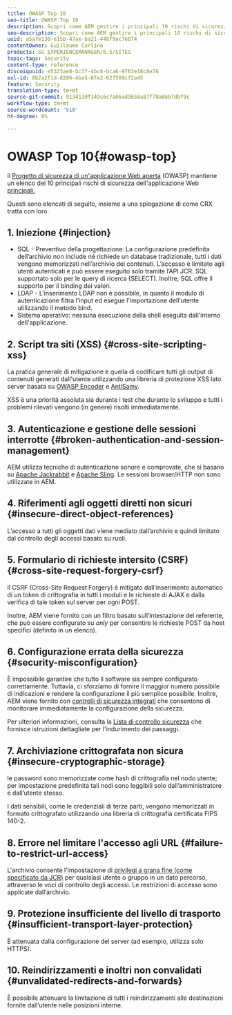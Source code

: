 ```yaml
---
title: OWASP Top 10
seo-title: OWASP Top 10
description: Scopri come AEM gestire i principali 10 rischi di sicurezza OWASP.
seo-description: Scopri come AEM gestire i principali 10 rischi di sicurezza OWASP.
uuid: a5a7e130-e15b-47ae-ba21-448f9ac76074
contentOwner: Guillaume Carlino
products: SG_EXPERIENCEMANAGER/6.5/SITES
topic-tags: Security
content-type: reference
discoiquuid: e5323ae8-bc37-4bc6-bca6-9763e18c8e76
exl-id: 8b2a2f1d-8286-4ba5-8fe2-627509c72a45
feature: Security
translation-type: tm+mt
source-git-commit: 9134130f349c6c7a06ad9658a87f78a86b7dbf9c
workflow-type: tm+mt
source-wordcount: '510'
ht-degree: 0%

---
```


# OWASP Top 10{#owasp-top}

Il [Progetto di sicurezza di un&#39;applicazione Web aperta](https://www.owasp.org) (OWASP) mantiene un elenco dei 10 principali rischi di sicurezza dell&#39;applicazione Web [principali.](https://www.owasp.org/index.php/OWASP_Top_Ten_Project)

Questi sono elencati di seguito, insieme a una spiegazione di come CRX tratta con loro.

## 1. Iniezione {#injection}

* SQL - Preventivo della progettazione: La configurazione predefinita dell’archivio non include né richiede un database tradizionale, tutti i dati vengono memorizzati nell’archivio dei contenuti. L’accesso è limitato agli utenti autenticati e può essere eseguito solo tramite l’API JCR. SQL supportato solo per le query di ricerca (SELECT). Inoltre, SQL offre il supporto per il binding dei valori.
* LDAP - L&#39;inserimento LDAP non è possibile, in quanto il modulo di autenticazione filtra l&#39;input ed esegue l&#39;importazione dell&#39;utente utilizzando il metodo bind.
* Sistema operativo: nessuna esecuzione della shell eseguita dall&#39;interno dell&#39;applicazione.

## 2. Script tra siti (XSS) {#cross-site-scripting-xss}

La pratica generale di mitigazione è quella di codificare tutti gli output di contenuti generati dall&#39;utente utilizzando una libreria di protezione XSS lato server basata su [OWASP Encoder](https://www.owasp.org/index.php/OWASP_Java_Encoder_Project) e [AntiSamy](https://www.owasp.org/index.php/Category:OWASP_AntiSamy_Project).

XSS è una priorità assoluta sia durante i test che durante lo sviluppo e tutti i problemi rilevati vengono (in genere) risolti immediatamente.

## 3. Autenticazione e gestione delle sessioni interrotte {#broken-authentication-and-session-management}

AEM utilizza tecniche di autenticazione sonore e comprovate, che si basano su [Apache Jackrabbit](https://jackrabbit.apache.org/) e [Apache Sling](https://sling.apache.org/). Le sessioni browser/HTTP non sono utilizzate in AEM.

## 4. Riferimenti agli oggetti diretti non sicuri {#insecure-direct-object-references}

L’accesso a tutti gli oggetti dati viene mediato dall’archivio e quindi limitato dal controllo degli accessi basato su ruoli.

## 5. Formulario di richieste intersito (CSRF) {#cross-site-request-forgery-csrf}

Il CSRF (Cross-Site Request Forgery) è mitigato dall’inserimento automatico di un token di crittografia in tutti i moduli e le richieste di AJAX e dalla verifica di tale token sul server per ogni POST.

Inoltre, AEM viene fornito con un filtro basato sull’intestazione del referente, che può essere configurato su *only* per consentire le richieste POST da host specifici (definito in un elenco).

## 6. Configurazione errata della sicurezza {#security-misconfiguration}

È impossibile garantire che tutto il software sia sempre configurato correttamente. Tuttavia, ci sforziamo di fornire il maggior numero possibile di indicazioni e rendere la configurazione il più semplice possibile. Inoltre, AEM viene fornito con [controlli di sicurezza integrati](/help/sites-administering/operations-dashboard.md) che consentono di monitorare immediatamente la configurazione della sicurezza.

Per ulteriori informazioni, consulta la [Lista di controllo sicurezza](/help/sites-administering/security-checklist.md) che fornisce istruzioni dettagliate per l&#39;indurimento dei passaggi.

## 7. Archiviazione crittografata non sicura {#insecure-cryptographic-storage}

le password sono memorizzate come hash di crittografia nel nodo utente; per impostazione predefinita tali nodi sono leggibili solo dall’amministratore e dall’utente stesso.

I dati sensibili, come le credenziali di terze parti, vengono memorizzati in formato crittografato utilizzando una libreria di crittografia certificata FIPS 140-2.

## 8. Errore nel limitare l&#39;accesso agli URL {#failure-to-restrict-url-access}

L&#39;archivio consente l&#39;impostazione di [privilegi a grana fine (come specificato da JCR)](https://docs.adobe.com/content/docs/en/spec/jcr/2.0/16_Access_Control_Management.html) per qualsiasi utente o gruppo in un dato percorso, attraverso le voci di controllo degli accessi. Le restrizioni di accesso sono applicate dall’archivio.

## 9. Protezione insufficiente del livello di trasporto {#insufficient-transport-layer-protection}

È attenuata dalla configurazione del server (ad esempio, utilizza solo HTTPS).

## 10. Reindirizzamenti e inoltri non convalidati {#unvalidated-redirects-and-forwards}

È possibile attenuare la limitazione di tutti i reindirizzamenti alle destinazioni fornite dall’utente nelle posizioni interne.
